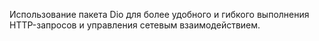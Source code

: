 Использование пакета Dio для более удобного и гибкого выполнения HTTP-запросов и управления сетевым взаимодействием.